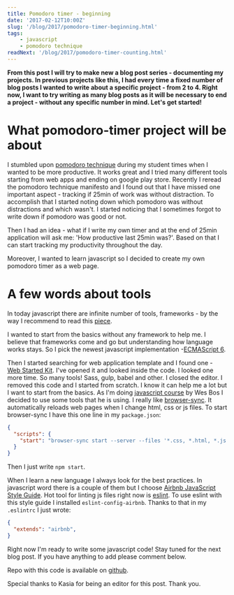 ```yaml
---
title: Pomodoro timer - beginning
date: '2017-02-12T10:00Z'
slug: '/blog/2017/pomodoro-timer-beginning.html'
tags: 
    - javascript
    - pomodoro technique
readNext: '/blog/2017/pomodoro-timer-counting.html'
---
```


**From this post I will try to make new a blog post series - documenting
my projects. In previous projects like this, I had every time a fixed
number of blog posts I wanted to write about a specific project - from 2
to 4. Right now, I want to try writing as many blog posts as it will be
necessary to end a project - without any specific number in mind. Let's
get started!**

What pomodoro-timer project will be about
=========================================

I stumbled upon [pomodoro
technique](http://cirillocompany.de/pages/pomodoro-technique) during my
student times when I wanted to be more productive. It works great and I
tried many different tools starting from web apps and ending on google
play store. Recently I reread the pomodoro technique manifesto and I
found out that I have missed one important aspect - tracking if 25min of
work was without distraction. To accomplish that I started noting down
which pomodoro was without distractions and which wasn't. I started
noticing that I sometimes forgot to write down if pomodoro was good or
not.

Then I had an idea - what if I write my own timer and at the end of
25min application will ask me: 'How productive last 25min was?'. Based
on that I can start tracking my productivity throughout the day.

Moreover, I wanted to learn javascript so I decided to create my own
pomodoro timer as a web page.

A few words about tools
=======================

In today javascript there are infinite number of tools, frameworks - by
the way I recommend to read this
[piece](https://hackernoon.com/how-it-feels-to-learn-javascript-in-2016-d3a717dd577f#.oifaoe6ph).

I wanted to start from the basics without any framework to help me. I
believe that frameworks come and go but understanding how language works
stays. So I pick the newest javascript implementation -[ECMAScript
6](http://es6-features.org/).

Then I started searching for web application template and I found one -
[Web Started Kit](https://developers.google.com/web/tools/starter-kit/).
I've opened it and looked inside the code. I looked one more time. So
many tools! Sass, gulp, babel and other. I closed the editor. I removed
this code and I started from scratch. I know it can help me a lot but I
want to start from the basics. As I'm doing [javascript
course](https://javascript30.com) by Wes Bos I decided to use some tools
that he is using. I really like
[browser-sync](https://www.npmjs.com/package/browser-sync). It
automatically reloads web pages when I change html, css or js files. To
start browser-sync I have this one line in my `package.json`:

```json
{
  "scripts": {
    "start": "browser-sync start --server --files '*.css, *.html, *.js'"
  }
}
```

Then I just write `npm start`.

When I learn a new language I always look for the best practices. In
javascript word there is a couple of them but I choose [Airbnb
JavaScript Style Guide](https://github.com/airbnb/javascript). Hot tool
for linting js files right now is [eslint](http://eslint.org/). To use
eslint with this style guide I installed `eslint-config-airbnb`. Thanks
to that in my `.eslintrc` I just wrote:

```json
{
  "extends": "airbnb",
}
```

Right now I'm ready to write some javascript code! Stay tuned for the
next blog post. If you have anything to add please comment below.

Repo with this code is available on
[github](https://github.com/krzysztofzuraw/pomodoro-timer).

Special thanks to Kasia for being an editor for this post. Thank you.
